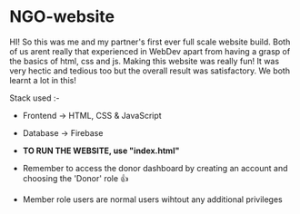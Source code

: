 # NGO-website

HI! So this was me and my partner's first ever full scale website build. Both of us arent really that experienced in WebDev apart from having a grasp of the basics of html, css and js.
Making this website was really fun! It was very hectic and tedious too but the overall result was satisfactory. We both learnt a lot in this!

Stack used :- 
- Frontend -> HTML, CSS & JavaScript
- Database -> Firebase

- **TO RUN THE WEBSITE, use "index.html"**
- Remember to access the donor dashboard by creating an account and choosing the 'Donor' role 👍
- Member role users are normal users wihtout any additional privileges
